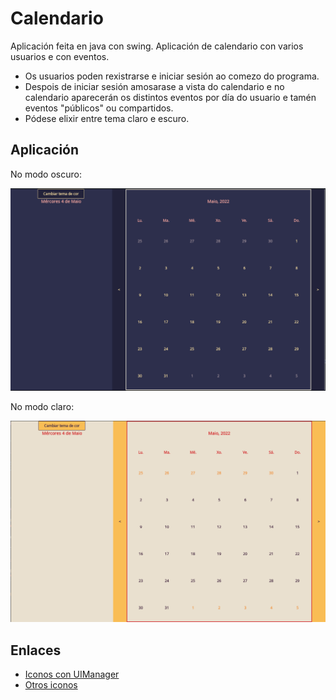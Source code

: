 # Calendario

Aplicación feita en java con swing. Aplicación de calendario con varios usuarios e con eventos.

- Os usuarios poden rexistrarse e iniciar sesión ao comezo do programa.
- Despois de iniciar sesión amosarase a vista do calendario e no calendario aparecerán os distintos eventos
por día do usuario e tamén eventos "públicos" ou compartidos.
- Pódese elixir entre tema claro e escuro.

## Aplicación

No modo oscuro:

![modoOscuro](Docs/modoOscuro.png)

No modo claro:

![modoClaro](Docs/modoClaro.png)

## Enlaces

- [Iconos con UIManager](http://en-human-begin.blogspot.com/2007/11/javas-icons-by-default.html)
- [Otros iconos](https://icons8.com/icons)
